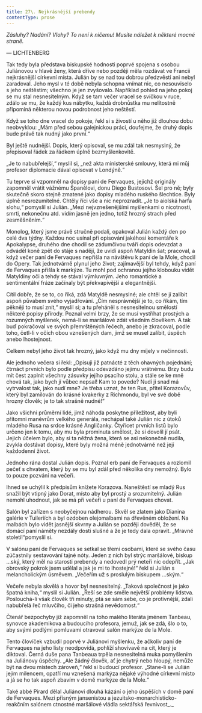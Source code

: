 ```yaml
---
title: 27\. Nejkrásnější prebendy
contentType: prose
---
```


<section>

_Zásluhy? Nadání? Vlohy? To není k ničemu! Musíte náležet k některé mocné straně._

— LICHTENBERG

Tak tedy byla představa biskupské hodnosti poprvé spojena s osobou Juliánovou v hlavě ženy, která dříve nebo později měla rozdávat ve Francii nejkrásnější církevní místa. Julián by se nad tou dobrou předzvěstí ani nebyl zaradoval. Jeho mysl v té době nebyla schopna vnímat nic, co nesouviselo s jeho neštěstím; všechno je jen zvyšovalo. Například pohled na jeho pokoj se mu stal nesnesitelným. Když se tam večer vracel se svíčkou v ruce, zdálo se mu, že každý kus nábytku, každá drobnůstka mu nelítostně připomíná některou novou podrobnost jeho neštěstí.

Když se toho dne vracel do pokoje, řekl si s živostí u něho již dlouhou dobu neobvyklou: „Mám před sebou galejnickou práci, doufejme, že druhý dopis bude právě tak nudný jako první.“

Byl ještě nudnější. Dopis, který opisoval, se mu zdál tak nesmyslný, že přepisoval řádek za řádkem úplně bezmyšlenkovitě.

„Je to nabubřelejší,“ myslil si, „než akta ministerské smlouvy, která mi můj profesor diplomacie dával opisovat v Londýně.“

Tu teprve si vzpomněl na dopisy paní de Fervaques, jejichž originály zapomněl vrátit vážnému Španělovi, donu Diego Bustosovi. Šel pro ně; byly skutečně skoro stejně zmatené jako dopisy mladého ruského šlechtice. Byly úplně nesrozumitelné. Chtěly říci vše a nic neprozradit. „Je to aiolská harfa slohu,“ pomyslil si Julián. „Mezi nejvznešenějšími myšlenkami o nicotnosti, smrti, nekonečnu atd. vidím jasně jen jedno, totiž hrozný strach před zesměšněním.“

Monolog, který jsme právě stručně podali, opakoval Julián každý den po celé dva týdny. Každou noc usínal při opisování jakéhosi komentáře k Apokalypse, druhého dne chodil se zádumčivou tváří dopis odevzdat a odváděl koně zpět do stáje s nadějí, že uvidí aspoň Matyldin šat; pracoval, a když večer paní de Fervaques nepřišla na návštěvu k paní de la Mole, chodil do Opery. Tak jednotvárně plynul jeho život; zajímavější byl tehdy, když paní de Fervaques přišla k markýze. Tu mohl pod ochranou jejího klobouku vidět Matyldiny oči a tehdy se stával výmluvným. Jeho romantické a sentimentální fráze začínaly být překvapivější a elegantnější.

Cítil dobře, že se to, co říká, zdá Matyldě nesmyslné; ale chtěl se jí zalíbit aspoň půvabem svého vyjadřování. „Čím nesprávnější je to, co říkám, tím pěkněji to musí znít,“ myslil si; a tu přeháněl s nesnesitelnou smělostí některé popisy přírody. Poznal velmi brzy, že se musí vystříhat prostých a rozumných myšlenek, nemá-li se maršálové zdát všedním člověkem. A tak buď pokračoval ve svých přemrštěných řečech, anebo je zkracoval, podle toho, četl-li v očích obou vznešených dam, jimž se musel zalíbit, úspěch anebo lhostejnost.

Celkem nebyl jeho život tak hrozný, jako když mu dny míjely v nečinnosti.

Ale jednoho večera si řekl: „Opisuji již patnácté z těch ohavných pojednání; čtrnáct prvních bylo podle předpisu odevzdáno jejímu vrátnému. Brzy budu mít čest zaplnit všechny zásuvky jejího psacího stolu, a stále se ke mně chová tak, jako bych jí vůbec nepsal! Kam to povede? Nudí ji snad má vytrvalost tak, jako nudí mne? Je třeba uznat, že ten Rus, přítel Korazovův, který byl zamilován do krásné kvakerky z Richmondu, byl ve své době hrozný člověk; je to tak strašně nudné!“

Jako všichni průměrní lidé, jimž náhoda poskytne příležitost, aby byli přítomni manévrům velkého generála, nechápal také Julián nic z útoků mladého Rusa na srdce krásné Angličanky. Čtyřicet prvních listů bylo určeno jen k tomu, aby mu byla prominuta smělost, že si dovolil jí psát. Jejich účelem bylo, aby si ta něžná žena, která se asi nekonečně nudila, zvykla dostávat dopisy, které byly možná méně jednotvárné než její každodenní život.

Jednoho rána dostal Julián dopis. Poznal erb paní de Fervaques a rozlomil pečeť s chvatem, který by se mu byl zdál před několika dny nemožný. Bylo to pouze pozvání na večeři.

Ihned se uchýlil k předpisům knížete Korazova. Naneštěstí se mladý Rus snažil být vtipný jako Dorat, místo aby byl prostý a srozumitelný. Julián nemohl uhodnout, jak se má při večeři u paní de Fervaques chovat.

Salón byl zařízen s neobyčejnou nádherou. Skvěl se zlatem jako Dianina galérie v Tuileriích a byl ozdoben olejomalbami na dřevěném obložení. Na malbách bylo vidět jasnější skvrny a Julián se později dověděl, že se domácí paní náměty nezdály dosti slušné a že je tedy dala opravit. „Mravné století!“pomyslil si.

V salónu paní de Fervaques se setkal se třemi osobami, které se svého času zúčastnily sestavování tajné nóty. Jeden z nich byl strýc maršálové, biskup …ský, který měl na starosti prebendy a nedovedl prý neteři nic odepřít. „Jak obrovský pokrok jsem udělal a jak je mi to lhostejné!“ řekl si Julián s melancholickým úsměvem. „Večeřím už s proslulým biskupem …ským.“

Večeře nebyla skvělá a hovor byl nesnesitelný. „Taková společnost je jako špatná kniha,“ myslil si Julián. „Řeší se zde směle největší problémy lidstva. Poslouchá-li však člověk tři minuty, ptá se sám sebe, co je protivnější, zdali nabubřelá řeč mluvčího, či jeho strašná nevědomost.“

Čtenář bezpochyby již zapomněl na toho malého literáta jménem Tanbeau, synovce akademikova a budoucího profesora, jemuž, jak se zdá, šlo o to, aby svými podlými pomluvami otravoval salón markýze de la Mole.

Tento človíček vzbudil poprvé v Juliánovi myšlenku, že ačkoliv paní de Fervaques na jeho listy neodpovídá, pohlíží shovívavě na cit, který je diktoval. Černá duše pana Tanbeaua trpěla nesnesitelná muka pomyšlením na Juliánovy úspěchy. „Ale žádný člověk, ať je chytrý nebo hloupý, nemůže být na dvou místech zároveň,“ řekl si budoucí profesor. „Stane-li se Julián jejím milencem, opatří mu vznešená markýza nějaké výhodné církevní místo a já se ho tak aspoň zbavím v domě markýze de la Mole.“

Také abbé Pirard dělal Juliánovi dlouhá kázání o jeho úspěších v domě paní de Fervaques. Mezi přísným jansenistou a jezuitsko-monarchisticko-reakčním salónem ctnostné maršálové vládla sektářská řevnivost_._

</section>

[^1]: V mincích po 6 francích.

[^2]: Citáty z Byrona jsou v překladu Pavla Eisnera.

[^3]: Hrdinka veršované povídky ,,Paní z Vergy“ hynoucí v domnění, že ji zradil milenec.

[^4]: Překlad J. V. Sládka.

[^5]: Náboženské spolky služebnictva, jejichž prostřednictvím církev získávala spojence v šlechtických domech.

[^6]: Podívejte se na stranu 130.

[^7]: Věřte mi.

[^8]: Co je psáno, to je dáno.

[^9]: Chytrému napověz.

[^10]: Buď zdráv a miluj mě.

[^11]: Viz v Louvru vévodu Františka Aquitánského, odkládajícího přilbu a beroucího na sebe mnišský hábit, č. 1130 (_pozn. aut._).

[^12]: Francouzská mystička.

[^13]: Venkove, kdy tě spatřím (citát je však z Horatia).

[^14]: Jsem při tobě, je to moje dílo.

[^15]: Proslulý kejklíř (pozn. autora).

[^16]: Rossiniho opera.

[^17]: To mluví nespokojenec (poznámka Molièrova k Tartuffovi). _Pozn. autora._

[^18]: Biskup a ministr narozený v Besançonu.

[^19]: Redaktoři satirického časopisu, uvěznění pro urážku vlády.

[^20]: Musím se potrestat, jestliže jsem příliš milovala.

[^21]: Syn zedníka, který velel části roajalistické armády při vendéském povstání.

[^22]: Slavný kazatel.

[^23]: Jestliže dovolí osud.

[^24]: Od této chvíle již neřeknu ani slovo.

[^25]: Zde mluví z něho jakobín (_Pozn. aut.)._

[^26]: Od La Fontaina; podle nich je „manželský svazek tísnivým ortelem“.
